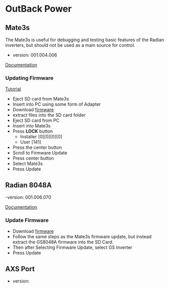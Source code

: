 # OutBack Power

## Mate3s

The Mate3s is useful for debugging and testing basic features of the Radian inverters, but should not be used as a main source for control.

- version: 001.004.006

[Documentation](https://www.outbackpower.com/products/system-management/mate3s)

### Updating Firmware

[Tutorial](https://www.youtube.com/watch?v=Cu81s-QFabY)

- Eject SD card from Mate3s
- Insert into PC using some form of Adapter
- Download [firmware](https://outbackpower.com/downloads/firmware/mate3s/mate3s_1_4_6.zip)
- extract files into the SD card folder
- Eject SD card from PC
- Insert into Mate3s
- Press **LOCK** button
  - Installer [0][0][0][0]
  - User [141]
- Press the center button
- Scroll to Firmware Update
- Press center button
- Select Mate3s
- Press Update

## Radian 8048A

-version: 001.006.070

[Documentation](https://www.outbackpower.com/products/inverter-chargers/radian-series)

### Update Firmware

- Download [firmware](https://www.outbackpower.com/downloads/firmware/radian_series/gs_a_1_6_70.zip)
- Follow the same steps as the Mate3s firmware update, but instead extract the GS8048A firmware into the SD Card.
- Then after Selecting Firmware Update, select GS Inverter
- Press Update


## AXS Port

- version: 
